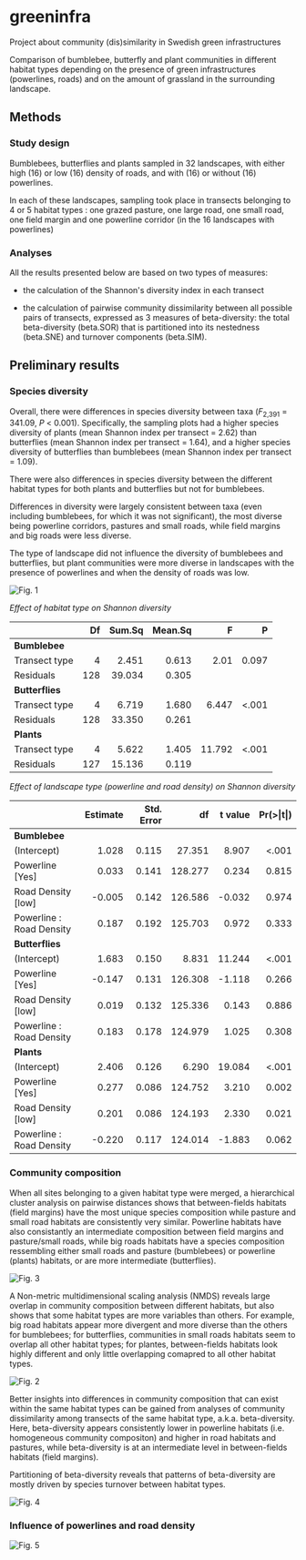# greeninfra
Project about community (dis)similarity in Swedish green infrastructures

Comparison of bumblebee, butterfly and plant communities in different habitat types depending on the presence of green infrastructures (powerlines, roads) and on the amount of grassland in the surrounding landscape. 

## Methods

### Study design

Bumblebees, butterflies and plants sampled in 32 landscapes, with either high (16) or low (16) density of roads, and with (16) or without (16) powerlines.

In each of these landscapes, sampling took place in transects belonging to 4 or 5 habitat types : one grazed pasture, one large road, one small road, one field margin and one powerline corridor (in the 16 landscapes with powerlines)

### Analyses
All the results presented below are based on two types of measures:

- the calculation of the Shannon's diversity index in each transect 

- the calculation of pairwise community dissimilarity between all possible pairs of transects, expressed as 3 measures of beta-diversity: the total beta-diversity (beta.SOR) that is partitioned into its nestedness (beta.SNE) and turnover components (beta.SIM).


## Preliminary results

### Species diversity

Overall, there were differences in species diversity between taxa (*F*<sub>2,391</sub> = 341.09, *P* < 0.001).
Specifically, the sampling plots had a higher species diversity of plants (mean Shannon index per transect = 2.62) than butterflies (mean Shannon index per transect = 1.64), and a higher species diversity of butterflies than bumblebees (mean Shannon index per transect = 1.09).

There were also differences in species diversity between the different habitat types for both plants and butterflies but not for bumblebees.

Differences in diversity were largely consistent between taxa (even including bumblebees, for which it was not significant), the most diverse being powerline corridors, pastures and small roads, while field margins and big roads were less diverse.

The type of landscape did not influence the diversity of bumblebees and butterflies, but plant communities were more diverse in landscapes with the presence of powerlines and when the density of roads was low.

![Fig. 1](shannon_plot.svg)

*Effect of habitat type on Shannon diversity*

|               |  Df| Sum.Sq| Mean.Sq| F      | P     |
|:--------------|---:|------:|-------:|-------:|------:|
|**Bumblebee**  |    |       |        |        |       |
|Transect type  |   4|  2.451|   0.613|    2.01|  0.097|
|Residuals      | 128| 39.034|   0.305|        |       |
|**Butterflies**|    |       |        |        |       |
|Transect type  |   4|  6.719|   1.680|   6.447|  <.001|
|Residuals      | 128| 33.350|   0.261|        |       |
|**Plants**     |    |       |        |        |       |
|Transect type  |   4|  5.622|   1.405|  11.792|  <.001|
|Residuals      | 127| 15.136|   0.119|        |       |


*Effect of landscape type (powerline and road density) on Shannon diversity*

|                               | Estimate| Std. Error|      df| t value| Pr(>&#124;t&#124;)|
|:------------------------------|--------:|----------:|-------:|-------:|------------------:|
|**Bumblebee**                  |         |           |        |        |                   |
|(Intercept)                    |    1.028|      0.115|  27.351|   8.907|              <.001|
|Powerline [Yes]                |    0.033|      0.141| 128.277|   0.234|              0.815|
|Road Density  [low]            |   -0.005|      0.142| 126.586|  -0.032|              0.974|
|Powerline : Road Density       |    0.187|      0.192| 125.703|   0.972|              0.333|
|**Butterflies**                |         |           |        |        |                   |
|(Intercept)                    |    1.683|      0.150|   8.831|  11.244|              <.001|
|Powerline [Yes]                |   -0.147|      0.131| 126.308|  -1.118|              0.266|
|Road Density  [low]            |    0.019|      0.132| 125.336|   0.143|              0.886|
|Powerline : Road Density       |    0.183|      0.178| 124.979|   1.025|              0.308|
|**Plants**                     |         |           |        |        |                   |
|(Intercept)                    |    2.406|      0.126|   6.290|  19.084|              <.001|
|Powerline [Yes]                |    0.277|      0.086| 124.752|   3.210|              0.002|
|Road Density  [low]            |    0.201|      0.086| 124.193|   2.330|              0.021|
|Powerline : Road Density       |   -0.220|      0.117| 124.014|  -1.883|              0.062|

### Community composition

When all sites belonging to a given habitat type were merged, a hierarchical cluster analysis on pairwise distances shows that between-fields habitats (field margins) have the most unique species composition while pasture and small road habitats are consistently very similar. Powerline habitats have also consistantly an intermediate composition between field margins and pasture/small roads, while big roads habitats have a species composition ressembling either small roads and pasture (bumblebees) or powerline (plants) habitats, or are more intermediate (butterflies).

![Fig. 3](cluster.svg)


A Non-metric multidimensional scaling analysis (NMDS) reveals large overlap in community composition between different habitats, but also shows that some habitat types are more variables than others. For example, big road habitats appear more divergent and more diverse than the others for bumblebees; for butterflies, communities in small roads habitats seem to overlap all other habitat types; for plantes, between-fields habitats look highly different and only little overlapping comapred to all other habitat types.

![Fig. 2](nmds_plot.svg)

Better insights into differences in community composition that can exist within the same habitat types can be gained from analyses of community dissimilarity among transects of the same habitat type, a.k.a. beta-diversity. Here, beta-diversity appears consistently lower in powerline habitats (i.e. homogeneous community compositon) and higher in road habitats and pastures, while beta-diversity is at an intermediate level in between-fields habitats (field margins).  

Partitioning of beta-diversity reveals that patterns of beta-diversity are mostly driven by species turnover between habitat types.


![Fig. 4](beta.div.per.hab.svg)


### Influence of powerlines and road density 

![Fig. 5](beta.by.landscape.type.svg)
